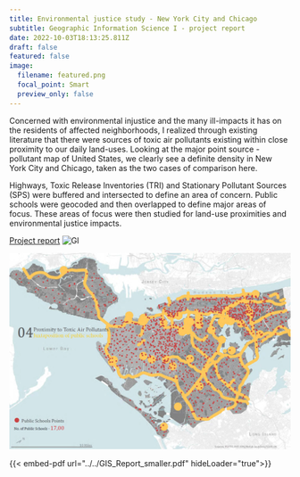 ```yaml
---
title: Environmental justice study - New York City and Chicago
subtitle: Geographic Information Science I - project report
date: 2022-10-03T18:13:25.811Z
draft: false
featured: false
image:
  filename: featured.png
  focal_point: Smart
  preview_only: false
---
```

Concerned with environmental injustice and the many ill-impacts it has on the residents of affected neighborhoods, I realized through existing literature that there were sources of toxic air pollutants existing within close proximity to our daily land-uses. Looking at the major point source - pollutant map of United States, we clearly see a definite density in New York City and Chicago, taken as the two cases of comparison here.

Highways, Toxic Release Inventories (TRI) and Stationary Pollutant Sources (SPS) were buffered and intersected to define an area of concern. Public schools were geocoded and then overlapped to define major areas of focus.
These areas of focus were then studied for land-use proximities and environmental justice impacts.

[P﻿roject report](https://drive.google.com/file/d/13ZEroVJSC_GL-yMoGZv622RLAaL1YSrY/view?usp=sharing)
![GI](../../GIS_report_img.png)


[<img src="https://github.com/mehak-sachdeva/starter-hugo-academic/blob/main/static/uploads/GIS_report.PNG">](https://drive.google.com/file/d/13ZEroVJSC_GL-yMoGZv622RLAaL1YSrY/view?usp=sharing)



<object data="./content/home/GIS_Report_smaller.pdf" width="1000" height="1000" type='application/pdf'></object>

<script src= '../../js/pdf-js/build/pdf.js'></script>
{{< embed-pdf url="../../GIS_Report_smaller.pdf" hideLoader="true">}}
